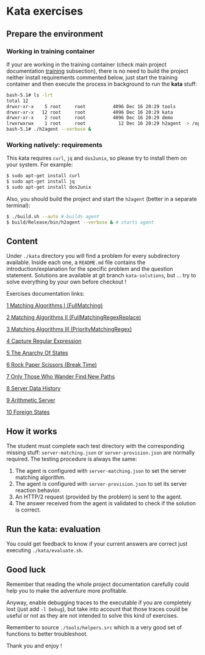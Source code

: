 # Kata exercises

## Prepare the environment

### Working in training container

If your are working in the training container (check main project documentation [training](../README.md#working-with-docker) subsection), there is no need to build the project neither install requirements commented below, just start the training container and then execute the process in background to run the **kata** stuff:

```bash
bash-5.1# ls -lrt
total 12
drwxr-xr-x    5 root     root          4096 Dec 16 20:29 tools
drwxr-xr-x   12 root     root          4096 Dec 16 20:29 kata
drwxr-xr-x    2 root     root          4096 Dec 16 20:29 demo
lrwxrwxrwx    1 root     root            12 Dec 16 20:29 h2agent -> /opt/h2agent
bash-5.1# ./h2agent --verbose &
```

### Working natively: requirements

This kata requires `curl`, `jq` and `dos2unix`, so please try to install them on your system. For example:

```bash
$ sudo apt-get install curl
$ sudo apt-get install jq
$ sudo apt-get install dos2unix
```

Also, you should build the project and start the `h2agent` (better in a separate terminal):

```bash
$ ./build.sh --auto # builds agent
$ build/Release/bin/h2agent --verbose & # starts agent
```

## Content

Under `./kata` directory you will find a problem for every subdirectory available. Inside each one, a `README.md` file contains the introduction/explanation for the specific problem and the question statement.
Solutions are available at git branch `kata-solutions`, but ... try to solve everything by your own before checkout !

Exercises documentation links:

[1 Matching Algorithms I (FullMatching)](./01.Matching_Algorithms_I____FullMatching/README.md)

[2 Matching Algorithms II (FullMatchingRegexReplace)](./02.Matching_Algorithms_II___FullMatchingRegexReplace/README.md)

[3 Matching Algorithms III (PriorityMatchingRegex)](./03.Matching_Algorithms_III__PriorityMatchingRegex/README.md)

[4 Capture Regular Expression](./04.Capture_Regular_Expression/README.md)

[5 The Anarchy Of States](./05.The_Anarchy_Of_States/README.md)

[6 Rock Paper Scissors (Break Time)](./06.Rock_Paper_Scissors__Break_Time/README.md)

[7 Only Those Who Wander Find New Paths](./07.Only_Those_Who_Wander_Find_New_Paths/README.md)

[8 Server Data History](./08.Server_Data_History/README.md)

[9 Arithmetic Server](./09.Arithmetic_Server/README.md)

[10 Foreign States](./10.Foreign_States/README.md)

## How it works

The student must complete each test directory with the corresponding missing stuff: `server-matching.json` or `server-provision.json` are normally required. The testing procedure is always the same:

1. The agent is configured with `server-matching.json` to set the server matching algorithm.
2. The agent is configured with `server-provision.json` to set its server reaction behavior.
2. An HTTP/2 request (provided by the problem) is sent to the agent.
3. The answer received from the agent is validated to check if the solution is correct.

## Run the kata: evaluation

You could get feedback to know if your current answers are correct just executing `./kata/evaluate.sh`.

## Good luck

Remember that reading the whole project documentation carefully could help you to make the adventure more profitable.

Anyway, enable debugging traces to the executable if you are completely lost (just add `-l Debug`), but take into account that those traces could be useful or not as they are not intended to solve this kind of exercises.

Remember to source `./tools/helpers.src` which is a very good set of functions to better troubleshoot.

Thank you and enjoy !
